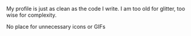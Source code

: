 My profile is just as clean as the code I write. I am too old for glitter, too wise for complexity. 

No place for unnecessary icons or GIFs
